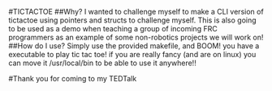 #TICTACTOE
  ##Why?
    I wanted to challenge myself to make a CLI version of tictactoe using pointers and structs to challenge myself. This is also going to be used as a demo when teaching a group of incoming FRC programmers as an example of some non-robotics projects we will work on!
  ##How do I use?
    Simply use the provided makefile, and BOOM! you have a executable to play tic tac toe! if you are really fancy (and are on linux) you can move it /usr/local/bin to be able to use it anywhere!!

#Thank you for coming to my TEDTalk
